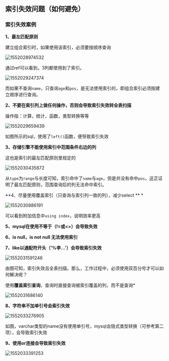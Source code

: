 ## 索引失效问题（如何避免）

### 索引失效案例

**1、最左匹配原则**

建立组合索引时，如果使用该索引，必须要按顺序查询

![1552028974532](C:\Users\S1\AppData\Roaming\Typora\typora-user-images\1552028974532.png)

通过ref可以看到，3列都使用到了索引。

![1552029247374](C:\Users\S1\AppData\Roaming\Typora\typora-user-images\1552029247374.png)

而如果不查询`name`，只查询`age`和`pos`，是无法使用索引的，即组合索引必须按建立顺序进行查询。

**2、不要在索引列上做任何操作，否则会导致索引失效转全表扫描**

操作指：计算，统计，函数，类型转换等等

![1552029659439](C:\Users\S1\AppData\Roaming\Typora\typora-user-images\1552029659439.png)

如图所示的sql，使用了`left()`函数，便导致索引失效

**3、存储引擎不能使用索引中范围条件右边的列**

这也是索引的最左匹配原则里规定的

![1552030435672](C:\Users\S1\AppData\Roaming\Typora\typora-user-images\1552030435672.png)

从`type`为`range`与长度可知，索引命中了`name`与`age`，但是并没有命中`pos`，这正证明了最左匹配原则，范围查询后的列无法命中索引。

**4、尽量使用覆盖索引（只查询与索引列一致的列），减少select ** *

![1552030886191](C:\Users\S1\AppData\Roaming\Typora\typora-user-images\1552030886191.png)

可以看到附加信息中`using index`，说明效率更高

**5、mysql在使用不等于（!=或<>）会导致失效**

**6、is null，is not null 无法使用索引**

**7、like以通配符开头（'%李...'）会导致索引失效**

![1552031591246](C:\Users\S1\AppData\Roaming\Typora\typora-user-images\1552031591246.png)

由图可知，索引失效且全表扫描，那么，工作过程中，必须使用双百分号才可以如何解决呢？

使用**覆盖索引查询**，查询时直接查询被索引覆盖的列，而不是查询*

![1552031686140](C:\Users\S1\AppData\Roaming\Typora\typora-user-images\1552031686140.png)

**8、字符串不加单引号会索引失效**

![1552033276905](C:\Users\S1\AppData\Roaming\Typora\typora-user-images\1552033276905.png)

如图，varchar类型的name没有使用单引号，mysql会隐式类型转换（可参考第二项），会导致索引失效

**9、使用or连接会导致索引失效**

![1552033391253](C:\Users\S1\AppData\Roaming\Typora\typora-user-images\1552033391253.png)

